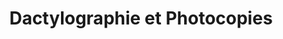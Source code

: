 ---
title: "Dactylographie et Photocopies"
url: /le-vigan/dactylographie-et-photocopies/
shop: Kopieren
---